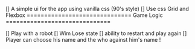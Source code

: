 [] A simple ui for the app using vanilla css (90's style)
[] Use css Grid and Flexbox
============================== Game Logic ==============================  

[] Play with a robot
[] Wim Lose state
[] ability to restart and play again
[] Player can choose his name and the who against him's name !
